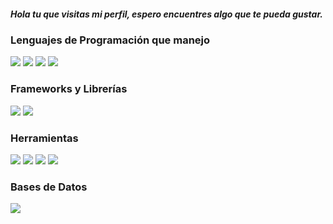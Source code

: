 <h5>Hola tu que visitas mi perfil, espero encuentres algo que te pueda gustar.</h5>

<h3>Lenguajes de Programación que manejo</h3>
<p>
  <img src="https://img.shields.io/badge/HTML5-80%25%20-orange" />
  <img src="https://img.shields.io/badge/CSS3-50%25%20-blue" />
  <img src="https://img.shields.io/badge/C%23-40%25%20-purple" />
  <img src="https://img.shields.io/badge/Java-20%25%20-red" />
</p>

<h3>Frameworks y Librerías</h3>

<p>
  <img src="https://img.shields.io/badge/.NET-30%25%20-blue"/>
  <img src="https://img.shields.io/badge/Boostrap-20%25%20-purple"/>
</p>


<h3>Herramientas</h3>
<p>
  <img src="https://img.shields.io/badge/Visual%20Studio%20Code-30%25%20-darkblue" />
  <img src="https://img.shields.io/badge/Visual%20Studio-50%25%20-blue" />
  <img src="https://img.shields.io/badge/IntelliJ%20IDEA-%20-Purple"/>
  <img src="https://img.shields.io/badge/Sublime%20Text%203-50%25%20-orange" />
</p>


<h3>Bases de Datos</h3>
<p>
  <img src="https://img.shields.io/badge/MSSQL%20Server-%20-red"/>
</p>
